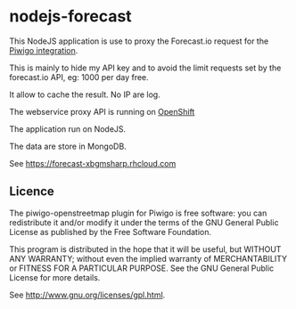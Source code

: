 # nodejs-forecast

This NodeJS application is use to proxy the Forecast.io request for the [Piwigo integration](http://piwigo.org/ext/extension_view.php?eid=795).

This is mainly to hide my API key and to avoid the limit requests set by the forecast.io API, eg: 1000 per day free.

It allow to cache the result. No IP are log.

The webservice proxy API is running on [OpenShift](https://www.openshift.com/)

The application run on NodeJS.

The data are store in MongoDB.

See https://forecast-xbgmsharp.rhcloud.com

Licence
-------
The piwigo-openstreetmap plugin for Piwigo is free software:  you can redistribute it
and/or  modify  it under  the  terms  of the  GNU  General  Public License  as
published by the Free Software Foundation.

This program  is distributed in the hope  that it will be  useful, but WITHOUT
ANY WARRANTY; without even the  implied warranty of MERCHANTABILITY or FITNESS
FOR A PARTICULAR PURPOSE. See the GNU General Public License for more details.

See <http://www.gnu.org/licenses/gpl.html>.

